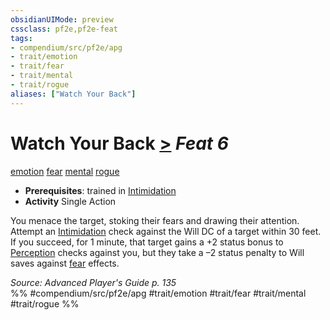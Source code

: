 ```yaml
---
obsidianUIMode: preview
cssclass: pf2e,pf2e-feat
tags:
- compendium/src/pf2e/apg
- trait/emotion
- trait/fear
- trait/mental
- trait/rogue
aliases: ["Watch Your Back"]
---
```

# Watch Your Back  [>](chapter-9-playing-the-game.md#Actions "Single Action") *Feat 6*  
[emotion](emotion.md "Emotion Effect Trait")  [fear](Reference/Rules/Traits/fear.md "Fear Effect Trait")  [mental](mental.md "Mental Effect Trait")  [rogue](Reference/Rules/Traits/rogue.md "Rogue Class Trait")  

- **Prerequisites**: trained in [Intimidation](skills.md#Intimidation)
- **Activity** Single Action

You menace the target, stoking their fears and drawing their attention. Attempt an [Intimidation](skills.md#Intimidation) check against the Will DC of a target within 30 feet. If you succeed, for 1 minute, that target gains a +2 status bonus to [Perception](skills.md#Perception) checks against you, but they take a –2 status penalty to Will saves against [fear](Reference/Rules/Traits/fear.md "Fear Effect Trait") effects.

*Source: Advanced Player's Guide p. 135*  
%% #compendium/src/pf2e/apg #trait/emotion #trait/fear #trait/mental #trait/rogue %%